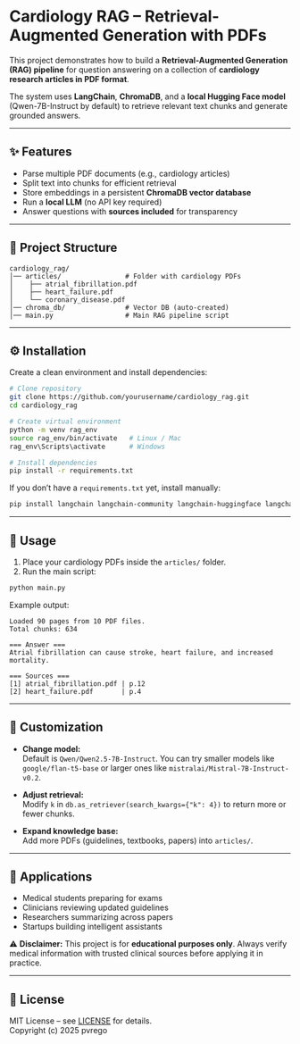 # Cardiology RAG – Retrieval-Augmented Generation with PDFs

This project demonstrates how to build a **Retrieval-Augmented Generation (RAG) pipeline** for question answering on a collection of **cardiology research articles in PDF format**.  

The system uses **LangChain**, **ChromaDB**, and a **local Hugging Face model** (Qwen-7B-Instruct by default) to retrieve relevant text chunks and generate grounded answers.

---

## ✨ Features

- Parse multiple PDF documents (e.g., cardiology articles)
- Split text into chunks for efficient retrieval
- Store embeddings in a persistent **ChromaDB vector database**
- Run a **local LLM** (no API key required)
- Answer questions with **sources included** for transparency

---

## 📂 Project Structure

```
cardiology_rag/
│── articles/                # Folder with cardiology PDFs
│    ├── atrial_fibrillation.pdf
│    ├── heart_failure.pdf
│    └── coronary_disease.pdf
│── chroma_db/               # Vector DB (auto-created)
│── main.py                  # Main RAG pipeline script
```

---

## ⚙️ Installation

Create a clean environment and install dependencies:

```bash
# Clone repository
git clone https://github.com/yourusername/cardiology_rag.git
cd cardiology_rag

# Create virtual environment
python -m venv rag_env
source rag_env/bin/activate   # Linux / Mac
rag_env\Scripts\activate      # Windows

# Install dependencies
pip install -r requirements.txt
```

If you don’t have a `requirements.txt` yet, install manually:

```bash
pip install langchain langchain-community langchain-huggingface langchain-chroma chromadb pypdf sentence-transformers transformers torch accelerate
```

---

## 🚀 Usage

1. Place your cardiology PDFs inside the `articles/` folder.
2. Run the main script:

```bash
python main.py
```

Example output:

```
Loaded 90 pages from 10 PDF files.
Total chunks: 634

=== Answer ===
Atrial fibrillation can cause stroke, heart failure, and increased mortality.

=== Sources ===
[1] atrial_fibrillation.pdf | p.12
[2] heart_failure.pdf       | p.4
```

---

## 🔧 Customization

- **Change model:**  
  Default is `Qwen/Qwen2.5-7B-Instruct`. You can try smaller models like `google/flan-t5-base` or larger ones like `mistralai/Mistral-7B-Instruct-v0.2`.

- **Adjust retrieval:**  
  Modify `k` in `db.as_retriever(search_kwargs={"k": 4})` to return more or fewer chunks.

- **Expand knowledge base:**  
  Add more PDFs (guidelines, textbooks, papers) into `articles/`.

---

## 📌 Applications

- Medical students preparing for exams  
- Clinicians reviewing updated guidelines  
- Researchers summarizing across papers  
- Startups building intelligent assistants  

⚠️ **Disclaimer:** This project is for **educational purposes only**. Always verify medical information with trusted clinical sources before applying it in practice.

---

## 📜 License
MIT License – see [LICENSE](LICENSE) for details.  
Copyright (c) 2025 pvrego
